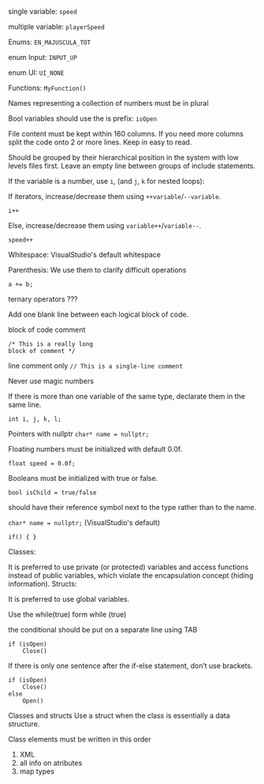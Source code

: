 single variable:	`speed`

multiple variable:	`playerSpeed`

Enums: `EN_MAJUSCULA_TOT`

enum Input: 
`INPUT_UP`

enum UI: 
`UI_NONE`

Functions:
`MyFunction()`

Names representing a collection of numbers must be in plural

Bool variables should use the is prefix:	`isOpen`

File content must be kept within 160 columns. If you need more columns split the code onto 2 or more lines. Keep in easy to read.

Should be grouped by their hierarchical position in the system with low levels files first. Leave an empty line between groups of include statements.

If the variable is a number, use `i`, (and `j`, `k` for nested loops):

If iterators, increase/decrease them using `++variable`/`--variable`.

`i++`

Else, increase/decrease them using `variable++`/`variable--`.

`speed++`

Whitespace: VisualStudio's default whitespace

Parenthesis: We use them to clarify difficult operations

`a += b;`

ternary operators ???

Add one blank line between each logical block of code.

block of code comment 
```
/* This is a really long
block of comment */
```

line comment only `// This is a single-line comment`


Never use magic numbers

If there is more than one variable of the same type, declarate them in the same line.

`int i, j, k, l;`

Pointers with nullptr `char* name = nullptr;`

Floating numbers must be initialized with default 0.0f.

`float speed = 0.0f;`

Booleans must be initialized with true or false.

`bool isChild = true/false`

should have their reference symbol next to the type rather than to the name.

`char* name = nullptr;` (VisualStudio's default)


`if()
{
}`

Classes:

It is preferred to use private (or protected) variables and access functions instead of public variables, which violate the encapsulation concept (hiding information).
Structs:

It is preferred to use global variables.

Use the while(true) form
while (true)

the conditional should be put on a separate line using TAB
```
if (isOpen)
	Close()
```

If there is only one sentence after the if-else statement, don’t use brackets.
```
if (isOpen)
	Close()
else
	Open()
```

Classes and structs
Use a struct when the class is essentially a data structure.

Class elements must be written in this order

1. XML
2. all info on atributes
3. map types
